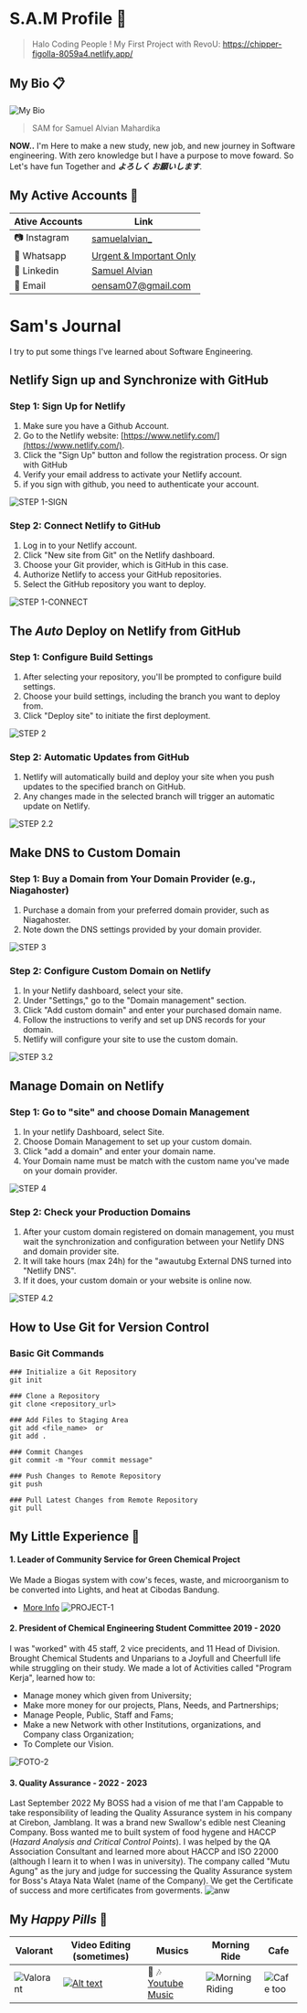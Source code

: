 # S.A.M Profile :low_brightness:

> Halo Coding People !
> My First Project with RevoU: https://chipper-figolla-8059a4.netlify.app/

## My Bio :clipboard:
![My Bio](assets/FOTO-3-1.png)
> SAM for Samuel Alvian Mahardika

**NOW..** I'm Here to make a new study, new job, and new journey in Software engineering. With zero knowledge but I have a purpose to move foward. So Let's have fun Together and **_よろしく お願いします_**.

## My Active Accounts :pushpin:
|Ative Accounts |                                Link                    |
|-------------|---------------------|
| :camera: Instagram   |[samuelalvian_](https://www.instagram.com/samuelalvian_/)|
| :iphone: Whatsapp    |[Urgent & Important Only](https://wa.me/qr/NRRW4PX4RF7QP1)|
| :link: Linkedin    |[Samuel Alvian](https://www.linkedin.com/in/samuel-alvian-m/)|
| :email: Email        |oensam07@gmail.com                                       |

# Sam's Journal
I try to put some things I've learned about Software Engineering.

## Netlify Sign up and Synchronize with GitHub

### Step 1: Sign Up for Netlify
1. Make sure you have a Github Account.
2. Go to the Netlify website: [https://www.netlify.com/](https://www.netlify.com/).
3. Click the "Sign Up" button and follow the registration process. Or sign with GitHub
4. Verify your email address to activate your Netlify account.
5. if you sign with github, you need to authenticate your account.

![STEP 1-SIGN](assets/EXP/1STEP1.1.jpg)

### Step 2: Connect Netlify to GitHub
1. Log in to your Netlify account.
2. Click "New site from Git" on the Netlify dashboard.
3. Choose your Git provider, which is GitHub in this case.
4. Authorize Netlify to access your GitHub repositories.
5. Select the GitHub repository you want to deploy.

![STEP 1-CONNECT](assets/EXP/1STEP1.2.jpg)

## The _Auto_ Deploy on Netlify from GitHub

### Step 1: Configure Build Settings
1. After selecting your repository, you'll be prompted to configure build settings.
2. Choose your build settings, including the branch you want to deploy from.
3. Click "Deploy site" to initiate the first deployment.

![STEP 2](assets/EXP/1step%202.jpg)


### Step 2: Automatic Updates from GitHub
1. Netlify will automatically build and deploy your site when you push updates to the specified branch on GitHub.
2. Any changes made in the selected branch will trigger an automatic update on Netlify.

![STEP 2.2](assets/EXP/2STEP%201.jpg)

## Make DNS to Custom Domain

### Step 1: Buy a Domain from Your Domain Provider (e.g., Niagahoster)
1. Purchase a domain from your preferred domain provider, such as Niagahoster.
2. Note down the DNS settings provided by your domain provider.

![STEP 3](assets/EXP/3%20STEP%201.jpg)

### Step 2: Configure Custom Domain on Netlify
1. In your Netlify dashboard, select your site.
2. Under "Settings," go to the "Domain management" section.
3. Click "Add custom domain" and enter your purchased domain name.
4. Follow the instructions to verify and set up DNS records for your domain.
5. Netlify will configure your site to use the custom domain.

![STEP 3.2](assets/EXP/3%20STEP%201%20(2).jpg)

## Manage Domain on Netlify

### Step 1: Go to "site" and choose Domain Management
1. In your netlify Dashboard, select Site.
2. Choose Domain Management to set up your custom domain.
3. Click "add a domain" and enter your domain name.
4. Your Domain name must be match with the custom name you've made on your domain provider.

![STEP 4](assets/EXP/4s1.jpg)

### Step 2: Check your Production Domains
1. After your custom domain registered on domain management, you must wait the synchronization and configuration between your Netlify DNS and domain provider site. 
2. It will take hours (max 24h) for the "awautubg External DNS turned into "Netlify DNS".
3. If it does, your custom domain or your website is online now.

![STEP 4.2](assets/EXP/4s1.2.jpg)

## How to Use Git for Version Control

### Basic Git Commands

```shell
### Initialize a Git Repository
git init

### Clone a Repository
git clone <repository_url>

### Add Files to Staging Area
git add <file_name>  or
git add . 

### Commit Changes
git commit -m "Your commit message"

### Push Changes to Remote Repository
git push

### Pull Latest Changes from Remote Repository
git pull
```

## My Little Experience :stars:
#### 1. Leader of Community Service for Green Chemical Project
We Made a Biogas system with cow's feces, waste, and microorganism to be converted into Lights, and heat at Cibodas Bandung. 
- [More Info](https://tk.unpar.ac.id/kegiatan-pengabdian-masyarakat-teknik-kimia-unpar-the-lodge-foundation-di-cibodas/)
![PROJECT-1](assets/FOTO-5-1.png)

#### 2. President of Chemical Engineering Student Committee 2019 - 2020
I was "worked" with 45 staff, 2 vice precidents, and 11 Head of Division. Brought Chemical Students and Unparians to a Joyfull and Cheerfull life while struggling on their study. We made a lot of Activities called "Program Kerja", learned how to:
- Manage money which given from University;
- Make more money for our projects, Plans, Needs, and Partnerships;
- Manage People, Public, Staff and Fams;
- Make a new Network with other Institutions, organizations, and Company class Organization;
- To Complete our Vision.

![FOTO-2](assets/FOTO-1-1.jpg)

#### 3. Quality Assurance - 2022 - 2023 
Last September 2022 My BOSS had a vision of me that I'am Cappable to take responsibility of leading the Quality Assurance system in his company at Cirebon, Jamblang. It was a brand new Swallow's edible nest Cleaning Company. Boss wanted me to built system of food hygene and HACCP (_Hazard Analysis and Critical Control Points_). I was helped by the QA Association Consultant and learned more about HACCP and ISO 22000 (although I learn it to when I was in university). The company called "Mutu Agung" as the jury and judge for successing the Quality Assurance system for Boss's Ataya Nata Walet (name of the Company). We get the Certificate of success and more certificates from goverments. 
![anw](assets/FOTO-7-1.jpg)

## My _Happy Pills_ :pill:
| Valorant | Video Editing (sometimes) | Musics | Morning Ride | Cafe |
|----------|---------------------------|--------|--------|------|
| ![Valorant](assets/FOTO-8-1.png)|[![Alt text](assets/FOTO-9-1-1.png)](https://www.instagram.com/reel/CxQH1vRuROn/)| :musical_note: :notes: [Youtube Music](https://music.youtube.com/playlist?list=LM)| ![Morning Riding](<assets/foto - 10-1.jpg>)|![Cafe too](<assets/foto 12-1.jpg>)|


